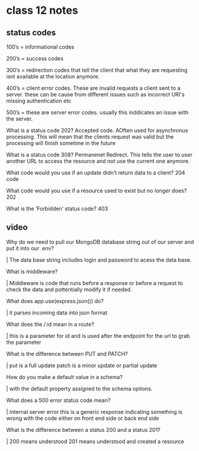 # class 12 notes

## status codes

100’s = informational codes

200’s = success codes

300’s = redirection codes that tell the client that what they are requesting isnt available at the location anymore.

400’s = client error codes. These are invalid requests a client sent to a server. these can be cause from different issues such as incorrect URI's missing authentication etc

500’s = these are server error codes. usually  this inddicates an issue with the server.

What is a status code 202? Accepted code. AOften used for asynchronus processing. This will mean that the clients request was valid but the processing will finish sometime in the future

What is a status code 308?  Permanenet Redirect. This tells the user to user another URL to access the resource and not use the current one anymore.

What code would you use if an update didn’t return data to a client? 204 code

What code would you use if a resource used to exist but no longer does? 202

What is the ‘Forbidden’ status code? 403

## video

Why do we need to pull our MongoDB database string out of our server and put it into our .env?

| The data base string includes login and password to acess the data base.

What is middleware?

| Middleware is code that runs before a response or before a request to check the data and pottentially modify it if needed.

What does app.use(express.json()) do?

| it parses incoming data into json format

What does the /:id mean in a route?

|  this is a parameter for id and is used after the endpoint for the url to grab the parameter

What is the difference between PUT and PATCH?

| put is a full update patch is a minor update or partial update

How do you make a default value in a schema?

| with the default property assigned to the schema options.

What does a 500 error status code mean?

| internal server error this is a generic response indicating something is wrong with the code either on front end side or back end side

What is the difference between a status 200 and a status 201?

| 200 means understood 201 means understood and created a resource